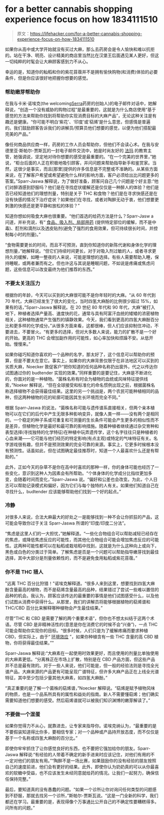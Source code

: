 # for a better cannabis shopping experience focus on how 1834111510

> 原文：<https://lifehacker.com/for-a-better-cannabis-shopping-experience-focus-on-how-1834111510>

如果你从高中或大学开始就没有买过大麻，那么去药房会是令人愉快和难以抗拒的。站在干净、明亮、设计精美的商店里当然比在汉堡王后面遇见某人更好，但这一切纯粹的时髦会让大麻顾客感到力不从心。



幸运的是，知道你的籼稻和你的紫花苜蓿并不是拥有愉快购物(和消费)体验的必要条件，但是你应该很好地把握你想要的感觉。

### 帮助嫩芽帮助你

在我与卡米·诺埃克(the welcoming[Serra](https://shopserra.com)药房的创始人)的电子邮件对话中，她解释说，“创造一个没有威胁的购物过程”是最重要的，这就是为什么商店使用“基于感觉的方法来帮助你找到将帮助你实现消费目标的大麻产品”，无论这种关注是有趣还是健康。“你可能不明白‘紫花’、‘印度’或‘萜烯’是什么意思，但感情是普遍的。我们鼓励顾客告诉我们的讲解员/预算员他们想要的感觉，以便为他们搭配最完美的产品。”

像任何商品供应商一样，药房的工作人员会帮助你，但他们不会读心术。在我与安德里亚·斯帕尔-贾斯瓦的一封电子邮件交流中，她是时尚友好的 [法玛](https://www.farmapdx.com) 的教育主管，她强调说，坚定地对待你想要的感受是最重要的。“在一个完美的世界里，”她说，“柜台后面的人正在积极地吸引顾客，并问问题来帮助指导新手和鉴赏家。当然，这很少是事实，而且[那里]提供的许多信息是不完整或不准确的。从某些方面来说，在了解客户希望或希望避免什么样的影响方面，客户必须给出比问题更多的答案。”Sparr-Jaswa 解释说，为了做好准备，顾客问自己几个问题是个好主意:“他们对醉酒感到舒服吗？他们是在寻找症状缓解还是仅仅是一种醉人的体验？他们是否已经知道他们的理想剂量，特别是关于 THC 和食物？他们是在寻求快感还是在没有快感的情况下治疗症状？如果他们在寻找，或者对陶醉无动于衷，他们想要更刺激的快感还是更平静和放松的体验？”



知道你想如何吸食大麻也很重要。“他们首选的给药方法是什么？Sparr-Jasw a 问道，并补充说，有“ [食品、吸入剂、局部用药](https://lifehacker.com/how-to-choose-between-smoking-vaping-eating-and-dabb-1834045558?_ga=2.29457980.2079851742.1555420031-1723114163.1524514905) (提供特定部位的缓解，而不是中毒)、酊剂和滴剂以及透皮贴剂(避免了强烈的食用效果，但可持续很长时间，并控制每小时的剂量)。”

“食物需要更长的时间，而且不可预测，直到你知道你的新陈代谢和身体化学的理想剂量，”她解释说。“但它们持续时间更长，对于对吸入剂过敏的人，或者寻求更持久的缓解，如睡一整夜的人来说，可能是理想的选择。有些人需要帮助入睡，保持睡眠，或两者兼而有之。但也许这与其说是睡眠问题，不如说是疼痛或焦虑问题，这些信息可以改变最终为他们推荐的东西。”

### 不要太关注压力

根据你的年龄，今天可以买到的大麻很可能不是你年轻时的大麻。“从 60 年代到 70 年代，大麻已经发生了很大的变化，当时四氢大麻酚的比例很少超过 15%，如果有的话，”Sparr-Jaswa 解释说。在 20 世纪 80 年代和 90 年代，大麻“被打入地下，种植者选择产量高、速度快的花，通常与具有阿富汗血统的矮矮的浓密植物相关，这种植物通常产生强烈的镇静效果。今天，我们看到更高的四氢大麻酚百分比和更多样的化学成分。”从很多方面来看，这都很棒，但人们应该抑制住冲动，不要进去，不要冒火。“有更多的选择，但对大多数人来说，能力的扩散不是一个好的开始。更高的 THC 会增加副作用的可能性，如心率加快和烦躁不安。从低开始。慢慢来。”



如果你碰巧知道你喜欢的一个品种的名字，那太好了，这个信息可以帮助你的预算，但是不要太在意它。事实上，如果你的大麻背景仅限于在非法地区可以买到的劣质大麻，Noecker 敦促客户“把你知道的任何品种名称扔出窗外，代之以传达你试图通过你的 budtender 实现的效果。”同样重要的是要记住，大麻是不断进化的，你面对的是一种植物。“菌株名称有时会为植物的血统或风味特征提供线索，”Noeker 解释说，“但在全球接受和标准化的命名惯例出现之前，根据菌株名称选择植物不会获得最佳结果。这里的另一个挑战是，两个农民可能种植相同的品种，但这两种植物的花的轮廓可能因其生长环境而完全不同。”



根据 Sparr-Jaswa 的说法，“菌株名称可能与遗传谱系直接相关，但两个亲本植物可以在它们的后代中产生无限多种影响变异，就像人类一样——没有两个是相同的。一个稳定的种子系或可重复和可测量的生长条件可能会产生更多的相似性而不是差异，但植物化学是最好和最可靠的影响措施。随着种植者继续通过杂交育种和表型选择(寻找独特的化学特征)在种植中玩弄遗传学，这个名字往往只是种植者的心血来潮——它可能与他们经历的特定影响(有点主观)或特定的气味特征有关。名字游戏很有趣，但并不是预测效果的完全可靠的来源。事实上，它更多时候根本没有预测性。话虽如此，但在试图确定最佳推荐时，知道一个人最喜欢什么还是有帮助的。”

此外，正如今天的杂草不是你在高中时喜欢的那种一样，你的身体可能也经历了一些变化，意识到这种人为因素会有所帮助。“个体身体的化学成分比指纹更加多变，会随着时间而变化，”Sparr-Jaswa 说。“偏好和公差也会改变。为此，个人日志可以帮助记录模式和偏好，因为它们与每个独特的人有关。如果他们知道自己在寻找什么，budtender 应该能够帮助他们找到一个好的起点。”



### 冷静

对很多人来说，合法大麻最大的好处之一是能够找到一种不会让你抓狂的产品，这可能会导致你过于关注 Sparr-Jaswa 所谓的“印度/印度二分法”。

“焦虑是这里人们的一大担忧，”她解释道。“一些化合物组合可以帮助减轻已经存在的焦虑，或降低焦虑反应的可能性，而其他化合物组合可能会增加焦虑反应的可能性。这两种可能性都可以在籼稻或栽培稻中找到，这就是为什么这种向上或向下，黑色或白色的分类过于简单。了解焦虑是否是一个问题可以帮助指导嫩芽找到最佳选择，其中大部分是剂量依赖性的，而不是避免食用籼稻或紫花苜蓿。”

### 你不是 THC 猎人

"远离 THC 百分比狩猎！"诺埃克解释道。“很多人来到这里，想要找到四氢大麻酚含量最高的植物，而不是萜烯含量最高的品种，结果错过了尝试一些难以置信的品种的机会。我认为，顾客应该传达的最重要的事情是他们试图感受什么，以及他们试图从消费中获得什么。从那里，我们的讲解员将能够根据植物的萜烯谱和 THC/CBD 百分比来解释哪种植物会产生最佳结果。”

尽管“THC 和 CBD 是需要了解的两个重要术语”，但你也不想太纠结于这两个术语。尽管 CBD 是非精神活性的(意思是你在消费它的时候不会“兴奋”)，一点 THC 可能会帮助你实现你的目标。“很多时候，人们只是为了缓解疼痛而要求种植 CBD，但实际上，由于“ [环境效应](https://www.projectcbd.org/science/terpenes-and-entourage-effect) ”，如果你种植含有一些 THC 含量的高 CBD 植物，你将获得最佳结果。”"



Sparr-Jaswa 解释说:“大麻素在一起使用时效果更好，而且使用的剂量比单独使用的大麻素更低。“分离株正在市场上扩散，特别是在 CBD 产品方面，但这些产品并不总是最有效的。对于一些人来说，他们可能是，但一般的经验法则是寻找全光谱产品。大麻来源的产品更有可能呈现广谱特征，但许多大麻产品正在上线全光谱特征，其中至少包括少量其他大麻素，如四氢大麻酚。”

“真正重要的是了解一个菌株的萜烯谱，”Noecker 解释说。“萜烯是赋予植物风味的物质，也是一个品系所具有的属性和益处的指南。新人不需要懂萜烯；他们确实需要知道他们想要的感受。然后萜烯谱就可以被我们知识渊博的嫩芽解读了。”

### 不要做一个混蛋

如果你觉得力不从心，就靠进去，让专家来指导你。诺埃克纳认为，“最重要的是不要假装知道得比你多，要相信专家；对一个品种或产品持开放态度，而不仅仅是基于一个名称或四氢大麻酚的百分比。”



即使你牢牢抓住了让你感觉良好的东西，也不要把它强加给你的朋友。Sparr-Jaswa 解释说:“有经验的人带着不确定的新手进来时应该记住，对他们有用的不一定对他们的朋友有用。”“陶醉不是一场比赛，如果鼓励你的没有经验的朋友按照自己的速度前进，他们会有更好的结果。此外，即使你认为奶奶真的可以从你最喜欢的软糖中受益，也不应该发生未经同意就给药的情况。让我们一起努力，确保信任保持完整。”

最后，要知道真的没有愚蠢的问题。“如果一个诊所让你对询问任何类型的问题感到不舒服，那就去找另一个诊所，”斯帕尔-贾斯瓦说。“这是一门全新的科学，我们都还在学习。最重要的是，表现得像个万事通比公开自己的不确定性要糟糕得多。问所有的问题。”